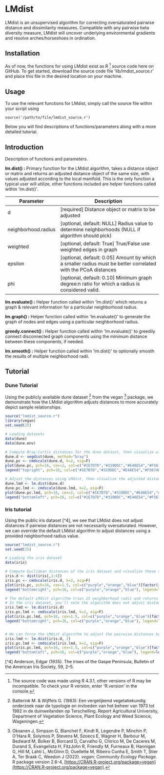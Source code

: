 # LMdist
LMdist is an unsupervised algorithm for correcting oversaturated pairwise distance and dissimilarity measures. Compatible with any pairwise beta diversity measure, LMdist will uncover underlying environmental gradients and resolve arches/horseshoes in ordination.


## Installation

As of now, the functions for using LMdist exist as R [^1] source code here on GitHub. To get started, download the source code file 'lib/lmdist_source.r' and place this file in the desired location on your machine.

[^1]: The source code was made using R 4.3.1, other versions of R may be incompatible. To check your R version, enter 'R.version' in the console.


## Usage

To use the relevant functions for LMdist, simply call the source file within your script using
```
source('/path/to/file/lmdist_source.r')
```

Below you will find descriptions of functions/parameters along with a more detailed tutorial.


## Introduction

Description of functions and parameters.

**lm.dist() :** Primary function for the LMdist algorithm, takes a distance object or matrix and returns an adjusted distance object of the same size, with values adjusted according to the local manifold. This is the only function a typical user will utilize, other functions included are helper functions called within 'lm.dist()'.

| **Parameter** | **Description** |
| ---------- | ---------- |
| d | [required] Distance object or matrix to be adjusted |
| neighborhood.radius | [optional, default: NULL] Radius value to determine neighborhoods (NULL if algorithm should pick) |
| weighted | [optional, default: True] True/False use weighted edges in graph |
| epsilon | [optional, default: 0.05] Amount by which a smaller radius must be better correlated with the PCoA distances |
| phi | [optional, default: 0.10] Minimum graph degree:n ratio for which a radius is considered valid. |

**lm.evaluate() :** Helper function called within 'lm.dist()' which returns a graph & relevant information for a particular neighborhood radius.

**lm.graph() :** Helper function called within 'lm.evaluate()' to generate the graph of nodes and edges using a particular neighborhood radius.

**greedy.connect() :** Helper function called within 'lm.evaluate()' to greedily connect disconnected graph components using the minimum distance between these components, if needed.

**lm.smooth() :** Helper function called within 'lm.dist()' to optionally smooth the results of multiple neighborhood radii.


## Tutorial

### Dune Tutorial

Using the publicly available dune dataset [^2] from the vegan [^3] package, we demonstrate how the LMdist algorithm adjusts distances to more accurately depict sample relationships.

```r
source("lmdist_source.r")
library(vegan)
set.seed(25)

# Loading datasets
data(dune)
data(dune.env)

# Compute Bray-Curtis distances for the dune dataset, then visualize with PCoA
dune.d <- vegdist(dune, method="bray")
dune.pc <- cmdscale(dune.d, k=2, eig=F)
plot(dune.pc, pch=16, cex=2, col=c("#1E7D7D","#319DDC","#E4AE54","#F5674E")[dune.env$Moisture], xlab="PC 1", ylab="PC 2", main="Original PCoA (dune)")
legend("topright", pch=16, col=c("#1E7D7D","#319DDC","#E4AE54","#F5674E"), legend=levels(dune.env$Moisture), title="Moisture")

# Adjust the distances using LMdist, then visualize the adjusted distances with PCoA.
dune.lmd <- lm.dist(dune.d)
dune.pc.lmd <- cmdscale(dune.lmd, k=2, eig=F)
plot(dune.pc.lmd, pch=16, cex=2, col=c("#1E7D7D","#319DDC","#E4AE54","#F5674E")[dune.env$Moisture], xlab="PC 1", ylab="PC 2", main="LMdist PCoA (dune, defaults)")
legend("bottomleft", pch=16, col=c("#1E7D7D","#319DDC","#E4AE54","#F5674E"), legend=levels(dune.env$Moisture), title="Moisture")
```


### Iris tutorial

Using the public iris dataset [^4], we see that LMdist does not adjust distances if pairwise distances are not necessarily oversaturated. However, we can override the default LMdist algorithm to adjust distances using a provided neighborhood radius value.

```r
source("lmdist_source.r")
set.seed(25)

# Loading the iris dataset
data(iris)

# Compute Euclidean distances of the iris dataset and visualize these sample relationships using PCA.
iris.d <- dist(iris[,1:4])
iris.pc <- cmdscale(iris.d, k=2, eig=F)
plot(iris.pc, pch=16, cex=1.5, col=c("purple","orange","blue")[factor(iris$Species)], xlab="PC 1", ylab="PC 2", main="Original PCA (iris)")
legend("bottomright", pch=16, col=c("purple","orange","blue"), legend=levels(factor(iris$Species)), title="Species")

# The default LMdist algorithm tries 25 neighborhood radii and returns the best fit for the data.
# In the iris dataset, you'll note the algorithm does not adjust distances, because the distances are not oversaturated.
iris.lmd <- lm.dist(iris.d)
iris.pc.lmd <- cmdscale(iris.lmd, k=2, eig=F)
plot(iris.pc.lmd, pch=16, cex=1.5, col=c("purple","orange","blue")[factor(iris$Species)], xlab="PC 1", ylab="PC 2", main="LMdist PCA (iris, defaults)")
legend("bottomright", pch=16, col=c("purple","orange","blue"), legend=levels(factor(iris$Species)), title="Species")


# We can force the LMdist algorithm to adjust the pairwise distances by including a specific radius value to be used.
iris.lmd <- lm.dist(iris.d, 2)
iris.pc.lmd <- cmdscale(iris.lmd, k=2, eig=F)
plot(iris.pc.lmd, pch=16, cex=1.5, col=c("purple","orange","blue")[factor(iris$Species)], xlab="PC 1", ylab="PC 2", main="LMdist PCA (iris, radius 2)")
legend("bottomleft", pch=16, col=c("purple","orange","blue"), legend=levels(factor(iris$Species)), title="Species")
```

[^2]: Batterink M. & Wijffels G. (1983): Een vergelijkend vegetatiekundig onderzoek naar de typologie en invloeden van het beheer van 1973 tot 1982 in de duinweilanden op Terschelling. Report Agricultural University, Department of Vegetation Science, Plant Ecology and Weed Science, Wageningen.

[^3]: Oksanen J, Simpson G, Blanchet F, Kindt R, Legendre P, Minchin P, O'Hara R, Solymos P, Stevens M, Szoecs E, Wagner H, Barbour M, Bedward M, Bolker B, Borcard D, Carvalho G, Chirico M, De Caceres M, Durand S, Evangelista H, FitzJohn R, Friendly M, Furneaux B, Hannigan G, Hill M, Lahti L, McGlinn D, Ouellette M, Ribeiro Cunha E, Smith T, Stier A, Ter Braak C, Weedon J (2022). *vegan: Community Ecology Package*. R package version 2.6-4, [https://CRAN.R-project.org/package=vegan](https://CRAN.R-project.org/package=vegan).

[^4] Anderson, Edgar (1935). The irises of the Gaspe Peninsula, Bulletin of the American Iris Society, 59, 2–5.
